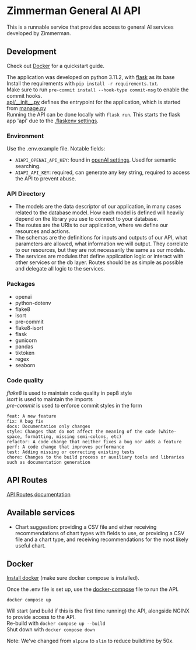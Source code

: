# Zimmerman General AI API
This is a runnable service that provides access to general AI services developed by Zimmerman.

## Development
Check out [Docker](#docker) for a quickstart guide.

The application was developed on python 3.11.2, with [flask](https://flask.palletsprojects.com/en/2.2.x/) as its base<br />
Install the requirements with `pip install -r requirements.txt`.<br />
Make sure to run `pre-commit install --hook-type commit-msg` to enable the commit hooks.<br />
[api/\_\_init\_\_.py](api/__init__.py) defines the entrypoint for the application, which is started from [manage.py](manage.py)<br />
Running the API can be done locally with `flask run`. This starts the flask app 'api' due to the [.flaskenv settings](.flaskenv).<br />

### Environment
Use the .env.example file. Notable fields:
- `AIAPI_OPENAI_API_KEY`: found in [openAI settings](https://platform.openai.com/account/api-keys). Used for semantic searching.
- `AIAPI_API_KEY`: required, can generate any key string, required to access the API to prevent abuse.

### API Directory
- The models are the data descriptor of our application, in many cases related to the database model. How each model is defined will heavily depend on the library you use to connect to your database.
- The routes are the URIs to our application, where we define our resources and actions.
- The schemas are the definitions for inputs and outputs of our API, what parameters are allowed, what information we will output. They correlate to our resources, but they are not necessarily the same as our models.
- The services are modules that define application logic or interact with other services or the db layer. Routes should be as simple as possible and delegate all logic to the services.

### Packages
- openai
- python-dotenv
- flake8
- isort
- pre-commit
- flake8-isort
- flask
- gunicorn
- pandas
- tiktoken
- regex
- seaborn

### Code quality
*flake8* is used to maintain code quality in pep8 style<br />
*isort* is used to maintain the imports<br />
*pre-commit* is used to enforce commit styles in the form<br />
```
feat: A new feature
fix: A bug fix
docs: Documentation only changes
style: Changes that do not affect the meaning of the code (white-space, formatting, missing semi-colons, etc)
refactor: A code change that neither fixes a bug nor adds a feature
perf: A code change that improves performance
test: Adding missing or correcting existing tests
chore: Changes to the build process or auxiliary tools and libraries such as documentation generation
```

## API Routes
[API Routes documentation](api/routes/README.md)

## Available services
- Chart suggestion: providing a CSV file and either receiving recommendations of chart types with fields to use, or providing a CSV file and a chart type, and receiving recommendations for the most likely useful chart.

## Docker
[Install docker](https://docs.docker.com/get-docker/) (make sure docker compose is installed).

Once the .env file is set up, use the [docker-compose](docker-compose.yml) file to run the API.
```
docker compose up
```

Will start (and build if this is the first time running) the API, alongside NGINX to provide access to the API.<br />
Re-build with `docker compose up --build`<br />
Shut down with `docker compose down`

Note: We've changed from `alpine` to `slim` to reduce buildtime by 50x.